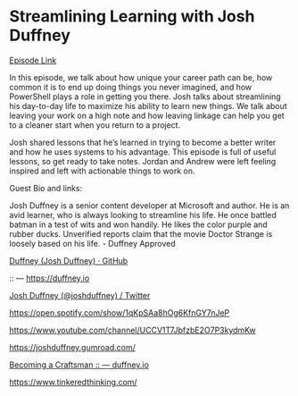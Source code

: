 # Streamlining Learning with Josh Duffney

[Episode Link](https://powershellpodcast.podbean.com/e/streamlining-learning-with-josh-duffney/)

In this episode, we talk about how unique your career path can be, how common it is to end up doing things you never imagined, and how PowerShell plays a role in getting you there. Josh talks about streamlining his day-to-day life to maximize his ability to learn new things. We talk about leaving your work on a high note and how leaving linkage can help you get to a cleaner start when you return to a project.

Josh shared lessons that he’s learned in trying to become a better writer and how he uses systems to his advantage. This episode is full of useful lessons, so get ready to take notes. Jordan and Andrew were left feeling inspired and left with actionable things to work on.

 

Guest Bio and links:

Josh Duffney is a senior content developer at Microsoft and author. He is an avid learner, who is always looking to streamline his life. He once battled batman in a test of wits and won handily. He likes the color purple and rubber ducks. Unverified reports claim that the movie Doctor Strange is loosely based on his life. - Duffney Approved

 

[Duffney (Josh Duffney) · GitHub](https://github.com/Duffney)

:: — https://duffney.io

[Josh Duffney (@joshduffney) / Twitter](https://twitter.com/joshduffney)

https://open.spotify.com/show/1qKpSAa8hOg6KfnGY7nJeP

https://www.youtube.com/channel/UCCV1T7JbfzbE2O7P3kydmKw

https://joshduffney.gumroad.com/

[Becoming a Craftsman :: — duffney.io](https://duffney.io/becoming-a-craftsman/)

https://www.tinkeredthinking.com/